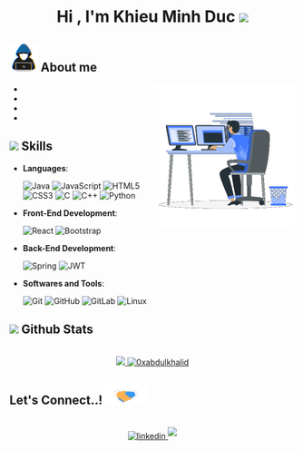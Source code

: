 
<h1 align="center"><b>Hi , I'm Khieu Minh Duc </b><img src="https://media.giphy.com/media/hvRJCLFzcasrR4ia7z/giphy.gif" width="35"></h1>

## <picture><img src = "https://github.com/0xAbdulKhalid/0xAbdulKhalid/raw/main/assets/mdImages/about_me.gif" width = 50px></picture> **About me**

<picture> <img align="right" src="https://github.com/0xAbdulKhalid/0xAbdulKhalid/raw/main/assets/mdImages/Right_Side.gif" width = 250px></picture>

-
-
-
-

## <img src="https://media2.giphy.com/media/QssGEmpkyEOhBCb7e1/giphy.gif?cid=ecf05e47a0n3gi1bfqntqmob8g9aid1oyj2wr3ds3mg700bl&rid=giphy.gif" width ="25"><b> Skills</b>


<p align="center">

- **Languages**:

    ![Java](https://img.shields.io/badge/java-%23ED8B00.svg?style=for-the-badge&logo=openjdk&logoColor=white)
    ![JavaScript](https://img.shields.io/badge/JavaScript%20-%23F7DF1E.svg?style=for-the-badge&logo=javascript&logoColor=black)
    ![HTML5](https://img.shields.io/badge/HTML5%20-%23E34F26.svg?style=for-the-badge&logo=html5&logoColor=white)
    ![CSS3](https://img.shields.io/badge/CSS%20-%231572B6.svg?style=for-the-badge&logo=css3&logoColor=white)
    ![C](https://img.shields.io/badge/C%20-%232370ED.svg?style=for-the-badge&logo=c&logoColor=white)
    ![C++](https://img.shields.io/badge/C++%20-%2300599C.svg?style=for-the-badge&logo=c%2B%2B&logoColor=white)
    ![Python](https://img.shields.io/badge/python-3670A0?style=for-the-badge&logo=python&logoColor=ffdd54)
    
- **Front-End Development**:
  
   ![React](https://img.shields.io/badge/react-%2320232a.svg?style=for-the-badge&logo=react&logoColor=%2361DAFB)
   ![Bootstrap](https://img.shields.io/badge/bootstrap-%238511FA.svg?style=for-the-badge&logo=bootstrap&logoColor=white)

- **Back-End Development**:

    ![Spring](https://img.shields.io/badge/spring-%236DB33F.svg?style=for-the-badge&logo=spring&logoColor=white)
    ![JWT](https://img.shields.io/badge/JWT-black?style=for-the-badge&logo=JSON%20web%20tokens)

- **Softwares and Tools**:

    ![Git](https://img.shields.io/badge/git-%23F05033.svg?style=for-the-badge&logo=git&logoColor=white)
    ![GitHub](https://img.shields.io/badge/github-%23121011.svg?style=for-the-badge&logo=github&logoColor=white)
    ![GitLab](https://img.shields.io/badge/gitlab-%23181717.svg?style=for-the-badge&logo=gitlab&logoColor=white)
    ![Linux](https://img.shields.io/badge/Linux-FCC624?style=for-the-badge&logo=linux&logoColor=black) 

</p>




## <img src="https://media.giphy.com/media/iY8CRBdQXODJSCERIr/giphy.gif" width="35"><b> Github Stats </b>
<br>

<div align="center">

<a href="https://github.com/0xabdulkhalid/">
  <img src="https://github-readme-streak-stats.herokuapp.com/?user=Gruxeon2507&theme=dark&hide_border=false" height="150"/>
  <img src="https://github-readme-stats.vercel.app/api/top-langs/?username=Gruxeon2507&theme=dark&hide_border=false&include_all_commits=true&count_private=true&layout=compact" height="150"  alt="0xabdulkhalid"/>
</a>
</div>


## <b> Let's Connect..!</b><img src="https://github.com/0xAbdulKhalid/0xAbdulKhalid/raw/main/assets/mdImages/handshake.gif" width ="80">
<br>
<div align='center'>




<a href="https://linkedin.com/in/duckhieu" target="_blank">
<img src="https://img.shields.io/badge/linkedin:  duckhieu-%2300acee.svg?color=405DE6&style=for-the-badge&logo=linkedin&logoColor=white" alt=linkedin style="margin-bottom: 5px;"/>
</a>

<!--<a href="https://twitter.com/0xabdulkhalid" target="_blank">
<img src="https://img.shields.io/badge/twitter:  0xabdulkhalid-%2300acee.svg?color=1DA1F2&style=for-the-badge&logo=twitter&logoColor=white" alt=twitter style="margin-bottom: 5px;"/>
</a>-->


<a href="mailto:khieuminhduc2012@gmail.com" target="_blank">
<img src="https://img.shields.io/badge/gmail:  khieuminhduc2012-%23EA4335.svg?style=for-the-badge&logo=gmail&logoColor=white" t=mail style="margin-bottom: 5px;" />
</a>

</div>

<br>
<br>



<!-- ![](https://github-readme-stats.vercel.app/api?username=Gruxeon2507&theme=dark&hide_border=false&include_all_commits=true&count_private=true)  -->



<!--![](https://raw.githubusercontent.com/Gruxeon2507/cf-stats/main/output/light_card.svg#gh-dark-mode-only)
 ![](https://github-readme-streak-stats.herokuapp.com/?user=Gruxeon2507&theme=dark&hide_border=false)  ![](https://github-readme-stats.vercel.app/api/top-langs/?username=Gruxeon2507&theme=dark&hide_border=false&include_all_commits=true&count_private=true&layout=compact) <br/>
## 🏆 GitHub Trophies
![](https://github-profile-trophy.vercel.app/?username=Gruxeon2507&theme=gruvbox&no-frame=false&no-bg=true&margin-w=4)

---
[![](https://visitcount.itsvg.in/api?id=Gruxeon2507&icon=2&color=0)](https://visitcount.itsvg.in)![](https://raw.githubusercontent.com/Gruxeon2507/cf-stats/main/output/max_rating.svg)
-->
<!-- Proudly created with GPRM ( https://gprm.itsvg.in ) -->
<!--  --> 
